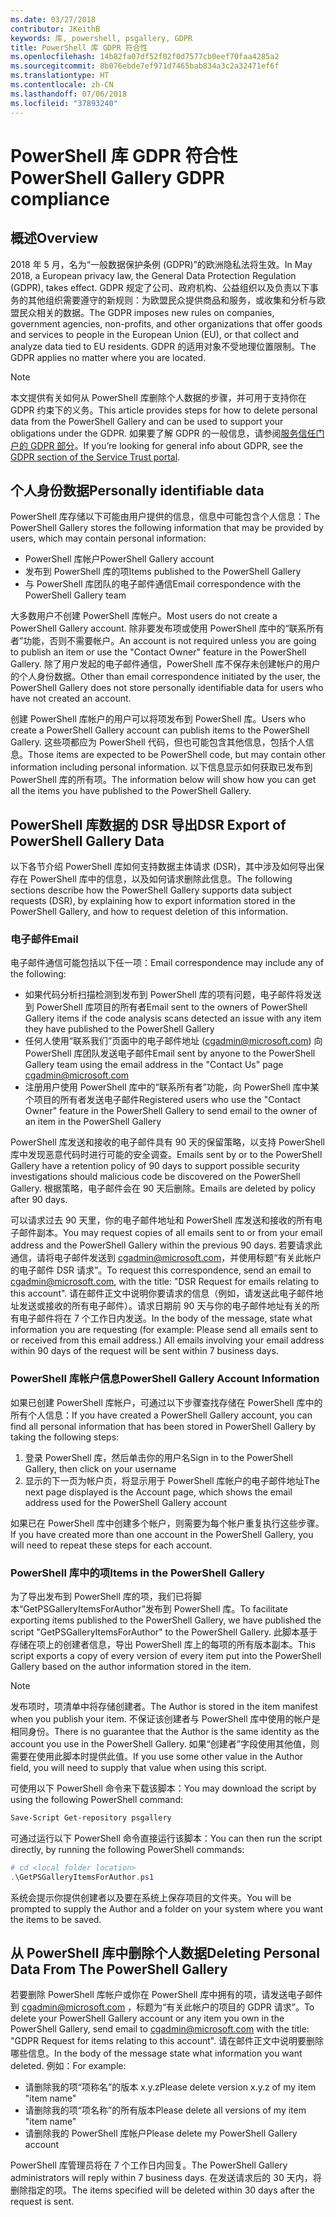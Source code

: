 ```yaml
---
ms.date: 03/27/2018
contributor: JKeithB
keywords: 库, powershell, psgallery, GDPR
title: PowerShell 库 GDPR 符合性
ms.openlocfilehash: 14b82fa07df52f02f0d7577cb0eef70faa4285a2
ms.sourcegitcommit: 8b076ebde7ef971d7465bab834a3c2a32471ef6f
ms.translationtype: HT
ms.contentlocale: zh-CN
ms.lasthandoff: 07/06/2018
ms.locfileid: "37893240"
---
```

# <a name="powershell-gallery-gdpr-compliance"></a><span data-ttu-id="b5e8f-103">PowerShell 库 GDPR 符合性</span><span class="sxs-lookup"><span data-stu-id="b5e8f-103">PowerShell Gallery GDPR compliance</span></span>

## <a name="overview"></a><span data-ttu-id="b5e8f-104">概述</span><span class="sxs-lookup"><span data-stu-id="b5e8f-104">Overview</span></span>

<span data-ttu-id="b5e8f-105">2018 年 5 月，名为“一般数据保护条例 (GDPR)”的欧洲隐私法将生效。</span><span class="sxs-lookup"><span data-stu-id="b5e8f-105">In May 2018, a European privacy law, the General Data Protection Regulation (GDPR), takes effect.</span></span>
<span data-ttu-id="b5e8f-106">GDPR 规定了公司、政府机构、公益组织以及负责以下事务的其他组织需要遵守的新规则：为欧盟民众提供商品和服务，或收集和分析与欧盟民众相关的数据。</span><span class="sxs-lookup"><span data-stu-id="b5e8f-106">The GDPR imposes new rules on companies, government agencies, non-profits, and other organizations that offer goods and services to people in the European Union (EU), or that collect and analyze data tied to EU residents.</span></span>
<span data-ttu-id="b5e8f-107">GDPR 的适用对象不受地理位置限制。</span><span class="sxs-lookup"><span data-stu-id="b5e8f-107">The GDPR applies no matter where you are located.</span></span>

> [!NOTE]
> <span data-ttu-id="b5e8f-108">本文提供有关如何从 PowerShell 库删除个人数据的步骤，并可用于支持你在 GDPR 约束下的义务。</span><span class="sxs-lookup"><span data-stu-id="b5e8f-108">This article provides steps for how to delete personal data from the PowerShell Gallery and can be used to support your obligations under the GDPR.</span></span> <span data-ttu-id="b5e8f-109">如果要了解 GDPR 的一般信息，请参阅[服务信任门户的 GDPR 部分](https://servicetrust.microsoft.com/ViewPage/GDPRGetStarted)。</span><span class="sxs-lookup"><span data-stu-id="b5e8f-109">If you’re looking for general info about GDPR, see the [GDPR section of the Service Trust portal](https://servicetrust.microsoft.com/ViewPage/GDPRGetStarted).</span></span>

## <a name="personally-identifiable-data"></a><span data-ttu-id="b5e8f-110">个人身份数据</span><span class="sxs-lookup"><span data-stu-id="b5e8f-110">Personally identifiable data</span></span>

<span data-ttu-id="b5e8f-111">PowerShell 库存储以下可能由用户提供的信息，信息中可能包含个人信息：</span><span class="sxs-lookup"><span data-stu-id="b5e8f-111">The PowerShell Gallery stores the following information that may be provided by users, which may contain personal information:</span></span>

- <span data-ttu-id="b5e8f-112">PowerShell 库帐户</span><span class="sxs-lookup"><span data-stu-id="b5e8f-112">PowerShell Gallery account</span></span>
- <span data-ttu-id="b5e8f-113">发布到 PowerShell 库的项</span><span class="sxs-lookup"><span data-stu-id="b5e8f-113">Items published to the PowerShell Gallery</span></span>
- <span data-ttu-id="b5e8f-114">与 PowerShell 库团队的电子邮件通信</span><span class="sxs-lookup"><span data-stu-id="b5e8f-114">Email correspondence with the PowerShell Gallery team</span></span>

<span data-ttu-id="b5e8f-115">大多数用户不创建 PowerShell 库帐户。</span><span class="sxs-lookup"><span data-stu-id="b5e8f-115">Most users do not create a PowerShell Gallery account.</span></span>
<span data-ttu-id="b5e8f-116">除非要发布项或使用 PowerShell 库中的“联系所有者”功能，否则不需要帐户。</span><span class="sxs-lookup"><span data-stu-id="b5e8f-116">An account is not required unless you are going to publish an item or use the "Contact Owner" feature in the PowerShell Gallery.</span></span>
<span data-ttu-id="b5e8f-117">除了用户发起的电子邮件通信，PowerShell 库不保存未创建帐户的用户的个人身份数据。</span><span class="sxs-lookup"><span data-stu-id="b5e8f-117">Other than email correspondence initiated by the user, the PowerShell Gallery does not store personally identifiable data for users who have not created an account.</span></span>

<span data-ttu-id="b5e8f-118">创建 PowerShell 库帐户的用户可以将项发布到 PowerShell 库。</span><span class="sxs-lookup"><span data-stu-id="b5e8f-118">Users who create a PowerShell Gallery account can publish items to the PowerShell Gallery.</span></span>
<span data-ttu-id="b5e8f-119">这些项都应为 PowerShell 代码，但也可能包含其他信息，包括个人信息。</span><span class="sxs-lookup"><span data-stu-id="b5e8f-119">Those items are expected to be PowerShell code, but may contain other information including personal information.</span></span>
<span data-ttu-id="b5e8f-120">以下信息显示如何获取已发布到 PowerShell 库的所有项。</span><span class="sxs-lookup"><span data-stu-id="b5e8f-120">The information below will show how you can get all the items you have published to the PowerShell Gallery.</span></span>

## <a name="dsr-export-of-powershell-gallery-data"></a><span data-ttu-id="b5e8f-121">PowerShell 库数据的 DSR 导出</span><span class="sxs-lookup"><span data-stu-id="b5e8f-121">DSR Export of PowerShell Gallery Data</span></span>

<span data-ttu-id="b5e8f-122">以下各节介绍 PowerShell 库如何支持数据主体请求 (DSR)，其中涉及如何导出保存在 PowerShell 库中的信息，以及如何请求删除此信息。</span><span class="sxs-lookup"><span data-stu-id="b5e8f-122">The following sections describe how the PowerShell Gallery supports data subject requests (DSR), by explaining how to export information stored in the PowerShell Gallery, and how to request deletion of this information.</span></span>

### <a name="email"></a><span data-ttu-id="b5e8f-123">电子邮件</span><span class="sxs-lookup"><span data-stu-id="b5e8f-123">Email</span></span>

<span data-ttu-id="b5e8f-124">电子邮件通信可能包括以下任一项：</span><span class="sxs-lookup"><span data-stu-id="b5e8f-124">Email correspondence may include any of the following:</span></span>

- <span data-ttu-id="b5e8f-125">如果代码分析扫描检测到发布到 PowerShell 库的项有问题，电子邮件将发送到 PowerShell 库项目的所有者</span><span class="sxs-lookup"><span data-stu-id="b5e8f-125">Email sent to the owners of PowerShell Gallery items if the code analysis scans detected an issue with any item they have published to the PowerShell Gallery</span></span>
- <span data-ttu-id="b5e8f-126">任何人使用“联系我们”页面中的电子邮件地址 ([cgadmin@microsoft.com](mailto:cgadmin@microsoft.com)) 向 PowerShell 库团队发送电子邮件</span><span class="sxs-lookup"><span data-stu-id="b5e8f-126">Email sent by anyone to the PowerShell Gallery team using the email address in the "Contact Us" page [cgadmin@microsoft.com](mailto:cgadmin@microsoft.com)</span></span>
- <span data-ttu-id="b5e8f-127">注册用户使用 PowerShell 库中的“联系所有者”功能，向 PowerShell 库中某个项目的所有者发送电子邮件</span><span class="sxs-lookup"><span data-stu-id="b5e8f-127">Registered users who use the "Contact Owner" feature in the PowerShell Gallery to send email to the owner of an item in the PowerShell Gallery</span></span>

<span data-ttu-id="b5e8f-128">PowerShell 库发送和接收的电子邮件具有 90 天的保留策略，以支持 PowerShell 库中发现恶意代码时进行可能的安全调查。</span><span class="sxs-lookup"><span data-stu-id="b5e8f-128">Emails sent by or to the PowerShell Gallery have a retention policy of 90 days to support possible security investigations should malicious code be discovered on the PowerShell Gallery.</span></span>
<span data-ttu-id="b5e8f-129">根据策略，电子邮件会在 90 天后删除。</span><span class="sxs-lookup"><span data-stu-id="b5e8f-129">Emails are deleted by policy after 90 days.</span></span>

<span data-ttu-id="b5e8f-130">可以请求过去 90 天里，你的电子邮件地址和 PowerShell 库发送和接收的所有电子邮件副本。</span><span class="sxs-lookup"><span data-stu-id="b5e8f-130">You may request copies of all emails sent to or from your email address and the PowerShell Gallery within the previous 90 days.</span></span>
<span data-ttu-id="b5e8f-131">若要请求此通信，请将电子邮件发送到 [cgadmin@microsoft.com](mailto:cgadmin@microsoft.com)，并使用标题“有关此帐户的电子邮件 DSR 请求”。</span><span class="sxs-lookup"><span data-stu-id="b5e8f-131">To request this correspondence, send an email to [cgadmin@microsoft.com](mailto:cgadmin@microsoft.com), with the title: "DSR Request for emails relating to this account".</span></span>
<span data-ttu-id="b5e8f-132">请在邮件正文中说明你要请求的信息（例如，请发送此电子邮件地址发送或接收的所有电子邮件）。请求日期前 90 天与你的电子邮件地址有关的所有电子邮件将在 7 个工作日内发送。</span><span class="sxs-lookup"><span data-stu-id="b5e8f-132">In the body of the message, state what information you are requesting (for example: Please send all emails sent to or received from this email address.) All emails involving your email address within 90 days of the request will be sent within 7 business days.</span></span>

### <a name="powershell-gallery-account-information"></a><span data-ttu-id="b5e8f-133">PowerShell 库帐户信息</span><span class="sxs-lookup"><span data-stu-id="b5e8f-133">PowerShell Gallery Account Information</span></span>

<span data-ttu-id="b5e8f-134">如果已创建 PowerShell 库帐户，可通过以下步骤查找存储在 PowerShell 库中的所有个人信息：</span><span class="sxs-lookup"><span data-stu-id="b5e8f-134">If you have created a PowerShell Gallery account, you can find all personal information that has been stored in PowerShell Gallery by taking the following steps:</span></span>

1. <span data-ttu-id="b5e8f-135">登录 PowerShell 库，然后单击你的用户名</span><span class="sxs-lookup"><span data-stu-id="b5e8f-135">Sign in to the PowerShell Gallery, then click on your username</span></span>
2. <span data-ttu-id="b5e8f-136">显示的下一页为帐户页，将显示用于 PowerShell 库帐户的电子邮件地址</span><span class="sxs-lookup"><span data-stu-id="b5e8f-136">The next page displayed is the Account page, which shows the email address used for the PowerShell Gallery account</span></span>

<span data-ttu-id="b5e8f-137">如果已在 PowerShell 库中创建多个帐户，则需要为每个帐户重复执行这些步骤。</span><span class="sxs-lookup"><span data-stu-id="b5e8f-137">If you have created more than one account in the PowerShell Gallery, you will need to repeat these steps for each account.</span></span>

### <a name="items-in-the-powershell-gallery"></a><span data-ttu-id="b5e8f-138">PowerShell 库中的项</span><span class="sxs-lookup"><span data-stu-id="b5e8f-138">Items in the PowerShell Gallery</span></span>

<span data-ttu-id="b5e8f-139">为了导出发布到 PowerShell 库的项，我们已将脚本“GetPSGalleryItemsForAuthor”发布到 PowerShell 库。</span><span class="sxs-lookup"><span data-stu-id="b5e8f-139">To facilitate exporting items published to the PowerShell Gallery, we have published the script "GetPSGalleryItemsForAuthor" to the PowerShell Gallery.</span></span>
<span data-ttu-id="b5e8f-140">此脚本基于存储在项上的创建者信息，导出 PowerShell 库上的每项的所有版本副本。</span><span class="sxs-lookup"><span data-stu-id="b5e8f-140">This script exports a copy of every version of every item put into the PowerShell Gallery based on the author information stored in the item.</span></span>

> [!NOTE]
> <span data-ttu-id="b5e8f-141">发布项时，项清单中将存储创建者。</span><span class="sxs-lookup"><span data-stu-id="b5e8f-141">The Author is stored in the item manifest when you publish your item.</span></span>
> <span data-ttu-id="b5e8f-142">不保证该创建者与 PowerShell 库中使用的帐户是相同身份。</span><span class="sxs-lookup"><span data-stu-id="b5e8f-142">There is no guarantee that the Author is the same identity as the account you use in the PowerShell Gallery.</span></span>
> <span data-ttu-id="b5e8f-143">如果“创建者”字段使用其他值，则需要在使用此脚本时提供此值。</span><span class="sxs-lookup"><span data-stu-id="b5e8f-143">If you use some other value in the Author field, you will need to supply that value when using this script.</span></span>

<span data-ttu-id="b5e8f-144">可使用以下 PowerShell 命令来下载该脚本：</span><span class="sxs-lookup"><span data-stu-id="b5e8f-144">You may download the script by using the following PowerShell command:</span></span>

```powershell
Save-Script Get-repository psgallery
```

<span data-ttu-id="b5e8f-145">可通过运行以下 PowerShell 命令直接运行该脚本：</span><span class="sxs-lookup"><span data-stu-id="b5e8f-145">You can then run the script directly, by running the following PowerShell commands:</span></span>

```powershell
# cd <local folder location>
.\GetPSGalleryItemsForAuthor.ps1
```

<span data-ttu-id="b5e8f-146">系统会提示你提供创建者以及要在系统上保存项目的文件夹。</span><span class="sxs-lookup"><span data-stu-id="b5e8f-146">You will be prompted to supply the Author and a folder on your system where you want the items to be saved.</span></span>

## <a name="deleting-personal-data-from-the-powershell-gallery"></a><span data-ttu-id="b5e8f-147">从 PowerShell 库中删除个人数据</span><span class="sxs-lookup"><span data-stu-id="b5e8f-147">Deleting Personal Data From The PowerShell Gallery</span></span>

<span data-ttu-id="b5e8f-148">若要删除 PowerShell 库帐户或你在 PowerShell 库中拥有的项，请发送电子邮件到 cgadmin@microsoft.com ，标题为“有关此帐户的项目的 GDPR 请求”。</span><span class="sxs-lookup"><span data-stu-id="b5e8f-148">To delete your PowerShell Gallery account or any item you own in the PowerShell Gallery, send email to cgadmin@microsoft.com with the title: "GDPR Request for items relating to this account".</span></span>
<span data-ttu-id="b5e8f-149">请在邮件正文中说明要删除哪些信息。</span><span class="sxs-lookup"><span data-stu-id="b5e8f-149">In the body of the message state what information you want deleted.</span></span> <span data-ttu-id="b5e8f-150">例如：</span><span class="sxs-lookup"><span data-stu-id="b5e8f-150">For example:</span></span>

- <span data-ttu-id="b5e8f-151">请删除我的项“项称名”的版本 x.y.z</span><span class="sxs-lookup"><span data-stu-id="b5e8f-151">Please delete version x.y.z of my item "item name"</span></span>
- <span data-ttu-id="b5e8f-152">请删除我的项“项名称”的所有版本</span><span class="sxs-lookup"><span data-stu-id="b5e8f-152">Please delete all versions of my item "item name"</span></span>
- <span data-ttu-id="b5e8f-153">请删除我的 PowerShell 库帐户</span><span class="sxs-lookup"><span data-stu-id="b5e8f-153">Please delete my PowerShell Gallery account</span></span>

<span data-ttu-id="b5e8f-154">PowerShell 库管理员将在 7 个工作日内回复。</span><span class="sxs-lookup"><span data-stu-id="b5e8f-154">The PowerShell Gallery administrators will reply within 7 business days.</span></span>
<span data-ttu-id="b5e8f-155">在发送请求后的 30 天内，将删除指定的项。</span><span class="sxs-lookup"><span data-stu-id="b5e8f-155">The items specified will be deleted within 30 days after the request is sent.</span></span>